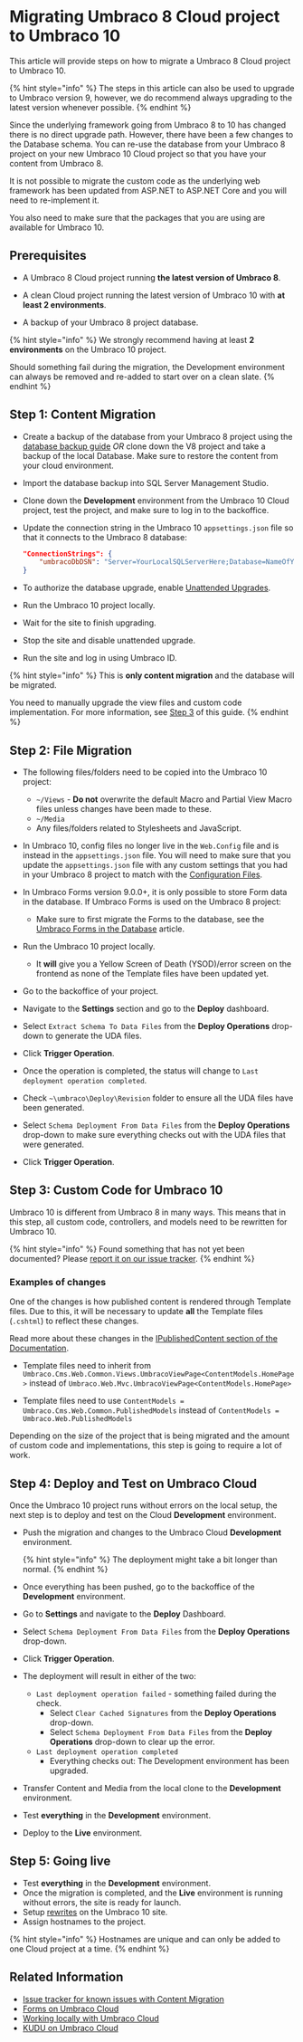 # Migrating Umbraco 8 Cloud project to Umbraco 10

This article will provide steps on how to migrate a Umbraco 8 Cloud project to Umbraco 10.

{% hint style="info" %}
The steps in this article can also be used to upgrade to Umbraco version 9, however, we do recommend always upgrading to the latest version whenever possible.
{% endhint %}

Since the underlying framework going from Umbraco 8 to 10 has changed there is no direct upgrade path. However, there have been a few changes to the Database schema. You can re-use the database from your Umbraco 8 project on your new Umbraco 10 Cloud project so that you have your content from Umbraco 8.

It is not possible to migrate the custom code as the underlying web framework has been updated from ASP.NET to ASP.NET Core and you will need to re-implement it.

You also need to make sure that the packages that you are using are available for Umbraco 10.

<!--Removed for now, might move it back as we create an article for V8-9
Read the [general article about Content migration](../../../Getting-Started/Setup/Upgrading/migrating-to-v8#limitations) to learn more about limitations and other things that can come into play when migrating your Umbraco site from 7 to 8.
-->

<!--Needs V9 update
## Video tutorial

{% embed url="https://www.youtube.com/embed/videoseries?list=PLG_nqaT-rbpxrVkhlMedRKL9frAVIHlve" %}
Video example.
{% endembed %}
-->

## Prerequisites

* A Umbraco 8 Cloud project running **the latest version of Umbraco 8**.

* A clean Cloud project running the latest version of Umbraco 10 with **at least 2 environments**.

* A backup of your Umbraco 8 project database.

{% hint style="info" %}
We strongly recommend having at least **2 environments** on the Umbraco 10 project.

Should something fail during the migration, the Development environment can always be removed and re-added to start over on a clean slate.
{% endhint %}

## Step 1: Content Migration

* Create a backup of the database from your Umbraco 8 project using the [database backup guide](../Databases/README.md) *OR* clone down the V8 project and take a backup of the local Database. Make sure to restore the content from your cloud environment.

* Import the database backup into SQL Server Management Studio.

* Clone down the **Development** environment from the Umbraco 10 Cloud project, test the project, and make sure to log in to the backoffice.

* Update the connection string in the Umbraco 10 `appsettings.json` file so that it connects to the Umbraco 8 database:

    ```json
    "ConnectionStrings": {
        "umbracoDbDSN": "Server=YourLocalSQLServerHere;Database=NameOfYourDatabaseHere;Integrated Security=true"
    }
    ```

* To authorize the database upgrade, enable [Unattended Upgrades](../../umbraco-cms/reference/configuration/unattendedsettings.md#upgrade-unattended).

* Run the Umbraco 10 project locally.

* Wait for the site to finish upgrading.

* Stop the site and disable unattended upgrade.

* Run the site and log in using Umbraco ID.

{% hint style="info" %}
This is **only content migration** and the database will be migrated.

You need to manually upgrade the view files and custom code implementation. For more information, see [Step 3](#Step-3-setup-custom-code-for-umbraco-9) of this guide.
{% endhint %}

## Step 2: File Migration

* The following files/folders need to be copied into the Umbraco 10 project:

  * `~/Views` - **Do not** overwrite the default Macro and Partial View Macro files unless changes have been made to these.
  * `~/Media`
  * Any files/folders related to Stylesheets and JavaScript.

* In Umbraco 10, config files no longer live in the `Web.Config` file and is instead in the `appsettings.json` file. You will need to make sure that you update the `appsettings.json` file with any custom settings that you had in your Umbraco 8 project to match with the [Configuration Files](../../../Reference/Configuration/index.md).

* In Umbraco Forms version 9.0.0+, it is only possible to store Form data in the database. If Umbraco Forms is used on the Umbraco 8 project:
  * Make sure to first migrate the Forms to the database, see the [Umbraco Forms in the Database](../../umbraco-forms/developer/forms-in-the-database.md) article.

* Run the Umbraco 10 project locally.
  * It **will** give you a Yellow Screen of Death (YSOD)/error screen on the frontend as none of the Template files have been updated yet.

* Go to the backoffice of your project.

* Navigate to the **Settings** section and go to the **Deploy** dashboard.

* Select `Extract Schema To Data Files` from the **Deploy Operations** drop-down to generate the UDA files.

* Click **Trigger Operation**.

* Once the operation is completed, the status will change to `Last deployment operation completed`.

* Check `~\umbraco\Deploy\Revision` folder to ensure all the UDA files have been generated.

* Select `Schema Deployment From Data Files` from the **Deploy Operations** drop-down to make sure everything checks out with the UDA files that were generated.

* Click **Trigger Operation**.

## Step 3: Custom Code for Umbraco 10

Umbraco 10 is different from Umbraco 8 in many ways. This means that in this step, all custom code, controllers, and models need to be rewritten for Umbraco 10.

{% hint style="info" %}
Found something that has not yet been documented? Please [report it on our issue tracker](https://github.com/umbraco/UmbracoDocs/issues).
{% endhint %}

### Examples of changes

One of the changes is how published content is rendered through Template files. Due to this, it will be necessary to update **all** the Template files (`.cshtml`) to reflect these changes.

Read more about these changes in the [IPublishedContent section of the Documentation](../../umbraco-cms/reference/querying/ipublishedcontent/README.md).

* Template files need to inherit from `Umbraco.Cms.Web.Common.Views.UmbracoViewPage<ContentModels.HomePage>` instead of `Umbraco.Web.Mvc.UmbracoViewPage<ContentModels.HomePage>`

* Template files need to use `ContentModels = Umbraco.Cms.Web.Common.PublishedModels` instead of `ContentModels = Umbraco.Web.PublishedModels`

Depending on the size of the project that is being migrated and the amount of custom code and implementations, this step is going to require a lot of work.

## Step 4: Deploy and Test on Umbraco Cloud

Once the Umbraco 10 project runs without errors on the local setup, the next step is to deploy and test on the Cloud **Development** environment.

* Push the migration and changes to the Umbraco Cloud **Development** environment.

    {% hint style="info" %}
    The deployment might take a bit longer than normal.
    {% endhint %}

* Once everything has been pushed, go to the backoffice of the **Development** environment.

* Go to **Settings** and navigate to the **Deploy** Dashboard.

* Select `Schema Deployment From Data Files` from the **Deploy Operations** drop-down.

* Click **Trigger Operation**.

* The deployment will result in either of the two:
  * `Last deployment operation failed` - something failed during the check.
    * Select `Clear Cached Signatures` from the **Deploy Operations** drop-down.
    * Select `Schema Deployment From Data Files` from the **Deploy Operations** drop-down to clear up the error.
  * `Last deployment operation completed`
    * Everything checks out: The Development environment has been upgraded.

* Transfer Content and Media from the local clone to the **Development** environment.

* Test **everything** in the **Development** environment.

* Deploy to the **Live** environment.

## Step 5: Going live

* Test **everything** in the **Development** environment.
* Once the migration is completed, and the **Live** environment is running without errors, the site is ready for launch.
* Setup [rewrites](../../umbraco-cms/reference/routing/iisrewriterules.md) on the Umbraco 10 site.
* Assign hostnames to the project.

{% hint style="info" %}
    Hostnames are unique and can only be added to one Cloud project at a time.
{% endhint %}

## Related Information

* [Issue tracker for known issues with Content Migration](https://github.com/umbraco/UmbracoDocs/issues)
* [Forms on Umbraco Cloud](../deployment/umbraco-forms-on-cloud.md)
* [Working locally with Umbraco Cloud](../set-up/working-locally.md)
* [KUDU on Umbraco Cloud](../set-up/power-tools/README.md)
